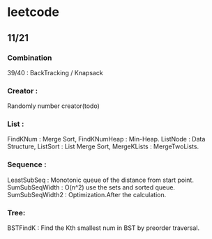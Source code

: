 # leetcode
## 11/21
### Combination 
39/40 : BackTracking / Knapsack
### Creator : 
Randomly number creator(todo)
### List : 
FindKNum : Merge Sort, FindKNumHeap : Min-Heap.
ListNode : Data Structure, ListSort : List Merge Sort, MergeKLists : MergeTwoLists.
### Sequence :
LeastSubSeq : Monotonic queue of the distance from start point.
SumSubSeqWidth : O(n^2) use the sets and sorted queue.
SumSubSeqWidth2 : Optimization.After the calculation.
### Tree:
BSTFindK : Find the Kth smallest num in BST by preorder traversal.
